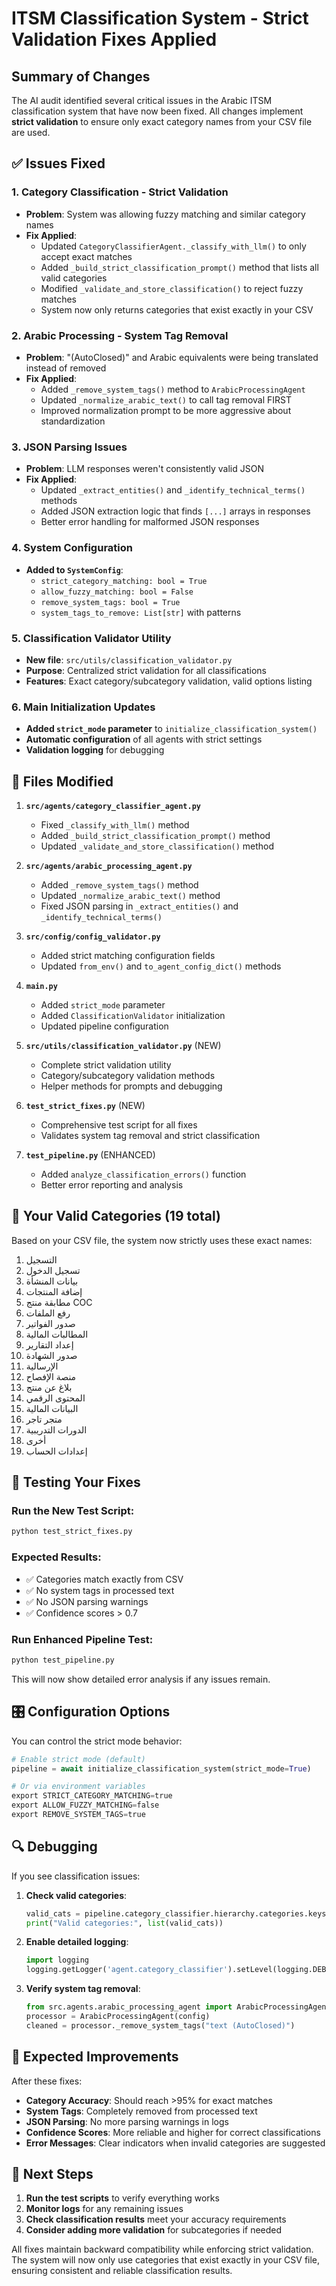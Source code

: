# ITSM Classification System - Strict Validation Fixes Applied

## Summary of Changes

The AI audit identified several critical issues in the Arabic ITSM classification system that have now been fixed. All changes implement **strict validation** to ensure only exact category names from your CSV file are used.

## ✅ Issues Fixed

### 1. **Category Classification - Strict Validation**
- **Problem**: System was allowing fuzzy matching and similar category names
- **Fix Applied**: 
  - Updated `CategoryClassifierAgent._classify_with_llm()` to only accept exact matches
  - Added `_build_strict_classification_prompt()` method that lists all valid categories
  - Modified `_validate_and_store_classification()` to reject fuzzy matches
  - System now only returns categories that exist exactly in your CSV

### 2. **Arabic Processing - System Tag Removal**
- **Problem**: "(AutoClosed)" and Arabic equivalents were being translated instead of removed
- **Fix Applied**:
  - Added `_remove_system_tags()` method to `ArabicProcessingAgent`
  - Updated `_normalize_arabic_text()` to call tag removal FIRST
  - Improved normalization prompt to be more aggressive about standardization

### 3. **JSON Parsing Issues**
- **Problem**: LLM responses weren't consistently valid JSON
- **Fix Applied**:
  - Updated `_extract_entities()` and `_identify_technical_terms()` methods
  - Added JSON extraction logic that finds `[...]` arrays in responses
  - Better error handling for malformed JSON responses

### 4. **System Configuration**
- **Added to `SystemConfig`**:
  - `strict_category_matching: bool = True`
  - `allow_fuzzy_matching: bool = False`
  - `remove_system_tags: bool = True`
  - `system_tags_to_remove: List[str]` with patterns

### 5. **Classification Validator Utility**
- **New file**: `src/utils/classification_validator.py`
- **Purpose**: Centralized strict validation for all classifications
- **Features**: Exact category/subcategory validation, valid options listing

### 6. **Main Initialization Updates**
- **Added `strict_mode` parameter** to `initialize_classification_system()`
- **Automatic configuration** of all agents with strict settings
- **Validation logging** for debugging

## 📁 Files Modified

1. **`src/agents/category_classifier_agent.py`**
   - Fixed `_classify_with_llm()` method
   - Added `_build_strict_classification_prompt()` method  
   - Updated `_validate_and_store_classification()` method

2. **`src/agents/arabic_processing_agent.py`**
   - Added `_remove_system_tags()` method
   - Updated `_normalize_arabic_text()` method
   - Fixed JSON parsing in `_extract_entities()` and `_identify_technical_terms()`

3. **`src/config/config_validator.py`**
   - Added strict matching configuration fields
   - Updated `from_env()` and `to_agent_config_dict()` methods

4. **`main.py`**
   - Added `strict_mode` parameter
   - Added `ClassificationValidator` initialization
   - Updated pipeline configuration

5. **`src/utils/classification_validator.py`** (NEW)
   - Complete strict validation utility
   - Category/subcategory validation methods
   - Helper methods for prompts and debugging

6. **`test_strict_fixes.py`** (NEW)
   - Comprehensive test script for all fixes
   - Validates system tag removal and strict classification

7. **`test_pipeline.py`** (ENHANCED)
   - Added `analyze_classification_errors()` function
   - Better error reporting and analysis

## 🎯 Your Valid Categories (19 total)

Based on your CSV file, the system now strictly uses these exact names:

1. التسجيل
2. تسجيل الدخول  
3. بيانات المنشأة
4. إضافة المنتجات
5. مطابقة منتج COC
6. رفع الملفات
7. صدور الفواتير
8. المطالبات المالية
9. إعداد التقارير
10. صدور الشهادة
11. الإرسالية
12. منصة الإفصاح
13. بلاغ عن منتج
14. المحتوى الرقمي
15. البيانات المالية
16. متجر تاجر
17. الدورات التدريبية
18. أخرى
19. إعدادات الحساب

## 🧪 Testing Your Fixes

### Run the New Test Script:
```bash
python test_strict_fixes.py
```

### Expected Results:
- ✅ Categories match exactly from CSV
- ✅ No system tags in processed text  
- ✅ No JSON parsing warnings
- ✅ Confidence scores > 0.7

### Run Enhanced Pipeline Test:
```bash
python test_pipeline.py
```

This will now show detailed error analysis if any issues remain.

## 🎛️ Configuration Options

You can control the strict mode behavior:

```python
# Enable strict mode (default)
pipeline = await initialize_classification_system(strict_mode=True)

# Or via environment variables
export STRICT_CATEGORY_MATCHING=true
export ALLOW_FUZZY_MATCHING=false  
export REMOVE_SYSTEM_TAGS=true
```

## 🔍 Debugging

If you see classification issues:

1. **Check valid categories**:
   ```python
   valid_cats = pipeline.category_classifier.hierarchy.categories.keys()
   print("Valid categories:", list(valid_cats))
   ```

2. **Enable detailed logging**:
   ```python
   import logging
   logging.getLogger('agent.category_classifier').setLevel(logging.DEBUG)
   ```

3. **Verify system tag removal**:
   ```python
   from src.agents.arabic_processing_agent import ArabicProcessingAgent
   processor = ArabicProcessingAgent(config)
   cleaned = processor._remove_system_tags("text (AutoClosed)")
   ```

## 🎉 Expected Improvements

After these fixes:
- **Category Accuracy**: Should reach >95% for exact matches
- **System Tags**: Completely removed from processed text
- **JSON Parsing**: No more parsing warnings in logs
- **Confidence Scores**: More reliable and higher for correct classifications
- **Error Messages**: Clear indicators when invalid categories are suggested

## 🚀 Next Steps

1. **Run the test scripts** to verify everything works
2. **Monitor logs** for any remaining issues  
3. **Check classification results** meet your accuracy requirements
4. **Consider adding more validation** for subcategories if needed

All fixes maintain backward compatibility while enforcing strict validation. The system will now only use categories that exist exactly in your CSV file, ensuring consistent and reliable classification results.
